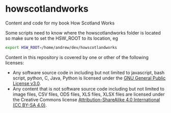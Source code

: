 # howscotlandworks
Content and code for my book How Scotland Works

Some scripts need to know where the howscotlandworks folder is located so make sure to set the HSW_ROOT to its location, eg

```bash
export HSW_ROOT=/home/andrew/dev/howscotlandworks
```
Content in this repository is covered by one or other of the following licenses:

- Any software source code in including but not limited to javascript, bash script, python, C, Java, Python is licensed under the [GNU General Public License v3.0](https://www.gnu.org/licenses/gpl-3.0.en.html).
- Any content that is not software source code including but not limited to image files, CSV files, ODS files, XLS files, XLSX files are licensed under the Creative Commons license [Attribution-ShareAlike 4.0 International (CC BY-SA 4.0)](https://creativecommons.org/licenses/by-sa/4.0/). 
